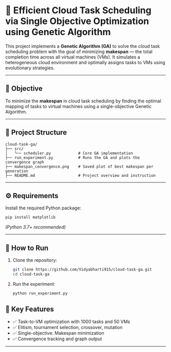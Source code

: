 # 🚀 Efficient Cloud Task Scheduling via Single Objective Optimization using Genetic Algorithm

This project implements a **Genetic Algorithm (GA)** to solve the cloud task scheduling problem with the goal of minimizing **makespan** — the total completion time across all virtual machines (VMs). It simulates a heterogeneous cloud environment and optimally assigns tasks to VMs using evolutionary strategies.

---

## 📌 Objective

To minimize the **makespan** in cloud task scheduling by finding the optimal mapping of tasks to virtual machines using a single-objective Genetic Algorithm.

---

## 📁 Project Structure

```
cloud-task-ga/
├── src/
│   └── scheduler.py            # Core GA implementation
├── run_experiment.py           # Runs the GA and plots the convergence graph
├── makespan_convergence.png    # Saved plot of best makespan per generation
├── README.md                   # Project overview and instruction
```

---

## ⚙️ Requirements

Install the required Python package:

```bash
pip install matplotlib
```

*(Python 3.7+ recommended)*

---

## 🚀 How to Run

1. Clone the repository:
   ```bash
   git clone https://github.com/Vidyabharti915/cloud-task-ga.git
   cd cloud-task-ga
   ```

2. Run the experiment:
   ```bash
   python run_experiment.py
   ```

## 🧠 Key Features

- ✅ Task-to-VM optimization with 1000 tasks and 50 VMs
- ✅ Elitism, tournament selection, crossover, mutation
- ✅ Single-objective: Makespan minimization
- ✅ Convergence tracking and graph output

---
